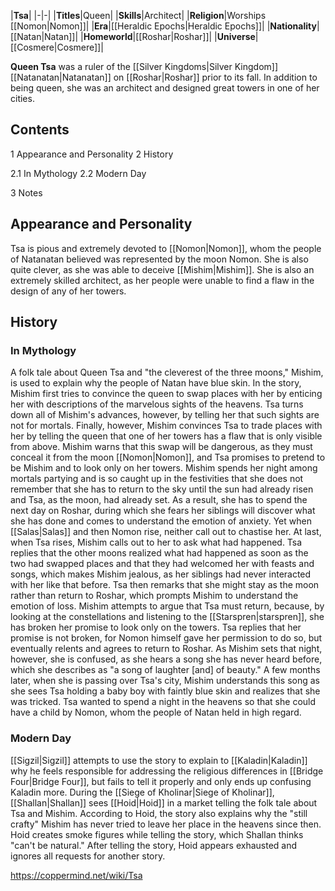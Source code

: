 |**Tsa**|
|-|-|
|**Titles**|Queen|
|**Skills**|Architect|
|**Religion**|Worships [[Nomon\|Nomon]]|
|**Era**|[[Heraldic Epochs\|Heraldic Epochs]]|
|**Nationality**|[[Natan\|Natan]]|
|**Homeworld**|[[Roshar\|Roshar]]|
|**Universe**|[[Cosmere\|Cosmere]]|

**Queen Tsa** was a ruler of the [[Silver Kingdoms\|Silver Kingdom]] [[Natanatan\|Natanatan]] on [[Roshar\|Roshar]] prior to its fall. In addition to being queen, she was an architect and designed great towers in one of her cities.

## Contents

1 Appearance and Personality
2 History

2.1 In Mythology
2.2 Modern Day


3 Notes


## Appearance and Personality
Tsa is pious and extremely devoted to [[Nomon\|Nomon]], whom the people of Natanatan believed was represented by the moon Nomon. She is also quite clever, as she was able to deceive [[Mishim\|Mishim]]. She is also an extremely skilled architect, as her people were unable to find a flaw in the design of any of her towers.

## History
### In Mythology
A folk tale about Queen Tsa and "the cleverest of the three moons," Mishim, is used to explain why the people of Natan have blue skin. In the story, Mishim first tries to convince the queen to swap places with her by enticing her with descriptions of the marvelous sights of the heavens. Tsa turns down all of Mishim's advances, however, by telling her that such sights are not for mortals. Finally, however, Mishim convinces Tsa to trade places with her by telling the queen that one of her towers has a flaw that is only visible from above. Mishim warns that this swap will be dangerous, as they must conceal it from the moon [[Nomon\|Nomon]], and Tsa promises to pretend to be Mishim and to look only on her towers.
Mishim spends her night among mortals partying and is so caught up in the festivities that she does not remember that she has to return to the sky until the sun had already risen and Tsa, as the moon, had already set. As a result, she has to spend the next day on Roshar, during which she fears her siblings will discover what she has done and comes to understand the emotion of anxiety. Yet when [[Salas\|Salas]] and then Nomon rise, neither call out to chastise her. At last, when Tsa rises, Mishim calls out to her to ask what had happened. Tsa replies that the other moons realized what had happened as soon as the two had swapped places and that they had welcomed her with feasts and songs, which makes Mishim jealous, as her siblings had never interacted with her like that before. Tsa then remarks that she might stay as the moon rather than return to Roshar, which prompts Mishim to understand the emotion of loss. Mishim attempts to argue that Tsa must return, because, by looking at the constellations and listening to the [[Starspren\|starspren]], she has broken her promise to look only on the towers. Tsa replies that her promise is not broken, for Nomon himself gave her permission to do so, but eventually relents and agrees to return to Roshar.
As Mishim sets that night, however, she is confused, as she hears a song she has never heard before, which she describes as "a song of laughter [and] of beauty." A few months later, when she is passing over Tsa's city, Mishim understands this song as she sees Tsa holding a baby boy with faintly blue skin and realizes that she was tricked. Tsa wanted to spend a night in the heavens so that she could have a child by Nomon, whom the people of Natan held in high regard.

### Modern Day
[[Sigzil\|Sigzil]] attempts to use the story to explain to [[Kaladin\|Kaladin]] why he feels responsible for addressing the religious differences in [[Bridge Four\|Bridge Four]], but fails to tell it properly and only ends up confusing Kaladin more.
During the [[Siege of Kholinar\|Siege of Kholinar]], [[Shallan\|Shallan]] sees [[Hoid\|Hoid]] in a market telling the folk tale about Tsa and Mishim. According to Hoid, the story also explains why the "still crafty" Mishim has never tried to leave her place in the heavens since then. Hoid creates smoke figures while telling the story, which Shallan thinks "can't be natural." After telling the story, Hoid appears exhausted and ignores all requests for another story.



https://coppermind.net/wiki/Tsa